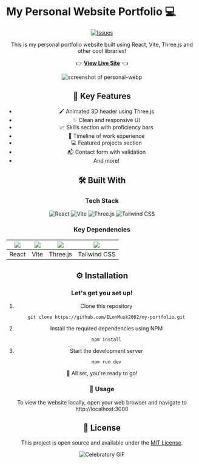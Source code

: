 # My Personal Website Portfolio 💻

<div align="center">


[![Issues](https://img.shields.io/github/issues/ElonMusk2002/my-portfolio?style=for-the-badge&logo=github&logoColor=white)](https://github.com/ElonMusk2002/my-portfolio/issues)

This is my personal portfolio website built using React, Vite, Three.js and other cool libraries!

👉  **[View Live Site](https://ibrahimjarvisportfolio.vercel.app)**  👈

![screenshot of personal-webp](Portfolio.png)


## 🚀 Key Features

- 🖌️ Animated 3D header using Three.js
- ✨ Clean and responsive UI 
- 📈 Skills section with proficiency bars
- 📅 Timeline of work experience
- 💻 Featured projects section
- 📬 Contact form with validation
- And more!

## 🛠 Built With

### Tech Stack

![React](https://img.shields.io/badge/-React-61DAFB?logo=react&logoColor=white&style=for-the-badge)
![Vite](https://img.shields.io/badge/-Vite-646CFF?logo=vite&logoColor=white&style=for-the-badge)
![Three.js](https://img.shields.io/badge/-Three.js-black?logo=three-dot-js&style=for-the-badge)
![Tailwind CSS](https://img.shields.io/badge/-Tailwind%20CSS-38B2AC?logo=tailwind-css&logoColor=white&style=for-the-badge)

### Key Dependencies

|<img src="https://img.shields.io/badge/-React-61DAFB?logo=react&logoColor=white&style=flat"/>|<img src="https://img.shields.io/badge/-Vite-646CFF?logo=vite&logoColor=white&style=flat"/>|<img src="https://img.shields.io/badge/-Three.js-black?logo=three-dot-js&style=flat"/>|<img src="https://img.shields.io/badge/-Tailwind%20CSS-38B2AC?logo=tailwind-css&logoColor=white&style=flat"/>|
|-|-|-|-|
|React|Vite|Three.js|Tailwind CSS|


## ⚙️ Installation

<div align="center">

### Let's get you set up!

1. Clone this repository
   ```
   git clone https://github.com/ELonMusk2002/my-portfolio.git
   ```
2. Install the required dependencies using NPM
   ```
   npm install
   ```
3. Start the development server
   ```
   npm run dev
   ```
</div>

   <div align="center">
🎉 All set, you're ready to go!
</div>

### 🤳 Usage

To view the website locally, open your web browser and navigate to http://localhost:3000

## 🔑 License

This project is open source and available under the [MIT License](LICENSE).

<p align="center">
  <img src="https://media.giphy.com/media/L1R1tvI9svkIWwpVYr/giphy.gif" alt="Celebratory GIF"/>
</p>
